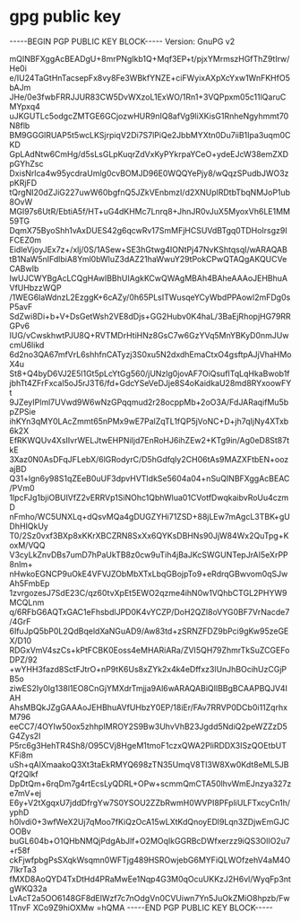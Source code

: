 # gpg public key

-----BEGIN PGP PUBLIC KEY BLOCK-----
Version: GnuPG v2

mQINBFXggAcBEADgU+8mrPNgIkb1Q+Mqf3EP+t/pjxYMrmszHGfThZ9tIrw/He0i
e/IU24TaGtHnTacsepFx8vy8Fe3WBkfYNZE+ciFWyixAXpXcYxw1WnFKHfO5bAJm
JHe/0e3fwbFRRJJUR83CW5DvWXzoL1ExWO/1Rn1+3VQPpxm05c11lQaruCMYpxq4
uJKGUTLc5odgcZMTGE6GCjozwHUR9nIQ8afVg9liXKisG1RnheNgyhmmt70N8flb
BM9GGGlRUAP5t5wcLKSjrpiqV2Di7S7lPiQe2JbbMYXtn0Du7iiB1Ipa3uqm0CKD
GpLAdNtw6CmHg/d5sLsGLpKuqrZdVxKyPYkrpaYCeO+ydeEJcW38emZXDpGYhZsc
DxisNrlca4w95ycdraUmlg0cvBOMJD96E0WQQYePjy8/wQqzSPudbJWO3zpKRjFD
tQrgNI20dZJiG227uwW60bgfnQ5JZkVEnbmzI/d2XNUplRDtbTbqNMJoP1ub8OvW
MGI97s6UtR/EbtiA5f/HT+uG4dKHMc7Lnrq8+JhnJR0vJuX5MyoxVh6LE1MM59TG
DqmX75ByoShh1vAxDUES42g6qcwRv17SmMFjHCSUVdBTgq0TDHoIrsgz9IFCEZ0m
EidleVjoyJEx7z+/xlj/0S/1ASew+SE3hGtwg4IONtPj47NvKShtqsqI/wARAQAB
tB1NaW5nIFdlbiA8Yml0bWluZ3dAZ21haWwuY29tPokCPwQTAQgAKQUCVeCABwIb
IwUJCWYBgAcLCQgHAwIBBhUIAgkKCwQWAgMBAh4BAheAAAoJEHBhuAVfUHbzzWQP
/1WEG6IaWdnzL2EzggK+6cAZy/0h65PLsITWusqeYCyWbdPPAowl2mFDg0sP5avF
SdZwi8Di+b+V+DsGetWsh2VE8dDjs+GG2Hubv0K4haL/3BaEjRhopjHG79RRGPv6
IUG/vCwskhwtPJU8Q+RVTMDrHtiHNz8GsC7w6GzYVq5MnYBKyD0nmJUwcmU6likd
6d2no3QA67mfVrL6shhfnCATyzj3S0xu5N2dxdhEmaCtxO4gsftpAJjVhaHMoX4u
St8+Q4byD6VJ2E5l1Gt5pLcYtGg560/jUNzlg0jovAF7OiQsufITqLqHkaBwob1f
jbhTt4ZFrFxcaI5oJ5rJ3T6/fd+GdcYSeVeDJje8S4oKaidkaU28md8RYxoowFYt
9JZeyIPlml7UVwd9W6wNzGPqqmud2r28ocppMb+2oO3A/FdJARaqifMu5bpZPSie
ihKYn3qMY0LAcZmmt65nPMx9wE7PalZqTL1fQP5jVoNC+D+jh7qIjNy4XTxb6k2X
EfRKWQUv4XsIIvrWELJtwEHPNiIjd7EnRoHJ6ihZEw2+KTg9in/Ag0eD8St87tkE
3Xaz0N0AsDFqJFLebX/6lGRodyrC/D5hGdfqIy2CH06tAs9MAZXFtbEN+oozajBD
Q31+lgn6y98S1qZEeB0uUF3dpvHVTIdkSe5604a04+nSuQINBFXggAcBEAC/PVm0
1lpcFJg1bjiOBUlVfZ2vERRVp1SiNOhc1QbhWlua01CVotfDwqkaibvRoUu4czmD
nFmho/WC5UNXLq+dQsvMQa4gDUGZYHi71ZSD+88jLEw7mAgcL3TBK+gUDhHIQkUy
T0/2Sz0vxf3BXp8xKKrXBCZRN8SxXx6QYKsDBHNs90JjW84Wx2QuTpg+KoxM/VQQ
V3cyLkZnvDBs7umD7hPaUkTB8z0cw9uTih4jBaJKcSWGUNTepJrAI5eXrPP8nlm+
nHwkoEGNCP9uOkE4VFVJZObMbXTxLbqGBojpTo9+eRdrqGBwvom0qSJwAh5FmbEp
1zvrgozesJ7SdE23C/qz60tvXpEt5EWO2qzme4ihN0w1VQhbCTGL2PHYW9MCQLnm
q/6RFbG6AQTxGAC1eFhsbdlJPD0K4vYCZP/DoH2QZl8oVYG0BF7VrNacde7/4GrF
6IfuJpQ5bP0L2QdBqeldXaNGuAD9/Aw83td+zSRNZFDZ9bPci9gKw95zeGEX/D10
RDGxVmV4szCs+kPtFCBK0Eoss4eMHARiARa/ZVI5QH79ZhmrTkSuZCGEFoDPZ/92
+wYHH3fazd8SctFJtrO+nP9tK6Us8xZYk2x4k4eDffxz3lUnJhBOcihUzCGjPB5o
ziwES2Iy0Ig138l1EO8CnGjYMXdrTmjja9Al6wARAQABiQIlBBgBCAAPBQJV4IAH
AhsMBQkJZgGAAAoJEHBhuAVfUHbzY0EP/18iEr/FAv7RRVP0DCb0i11ZqrhxM796
eeCC7/4OYIw50ox5zhhpIMROY2S9Bw3UhvVhB23Jgdd5NdiQ2peWZZzD5G4Zys2I
P5rc6g3HehTR4Sh8/O95CVj8HgeM1tmoF1czxQWA2PliRDDX3ISzQOEtbUTKFi8m
uSh+qAlXmaakoQ3Xt3taEkRMYQ698zTN35UmqV8Tl3W8Xw0Kdt8eML5JBQf2Qlkf
DpDtQm+6rqDm7g4rtEcsLyQDRL+OPw+scmmQmCTA50lhvWmEJnzya327ze7mV+ej
E6y+V2tXgqxU7jddDfrgYw7S0YSOU2ZZbRwmH0WVPI8PFpliULFTxcyCn1h/yphD
h0lvdi0+3wfWeX2Uj7qMoo7fKiQzOcA15wLXtKdQnoyEDl9Lqn3ZDjwEmGJCOOBv
buGL604b+O1QHbNMQjPdgAbJlf+O2MOqIkGGRBcDWfxerzz9iQS3OlIO2u7+r58f
ckFjwfpbgPsSXqkWsqmn0WFTjg489HSROwjebG6MYFiQLWOfzehV4aM4O7IkrTa3
fMXD8AoQYD4TxDtHd4PRaMwEe1Nqp4G3M0qOcuUKKzJ2H6vl/WyqFp3ntgWKQ32a
LvAcT2a5OO6148GF8dElWzf7c7nOdgVn0CVUiwn7Yn5JuOkZMiO8hpzb/Fw1TnvF
XCo9Z9hiOXMw
=hQMA
-----END PGP PUBLIC KEY BLOCK-----
